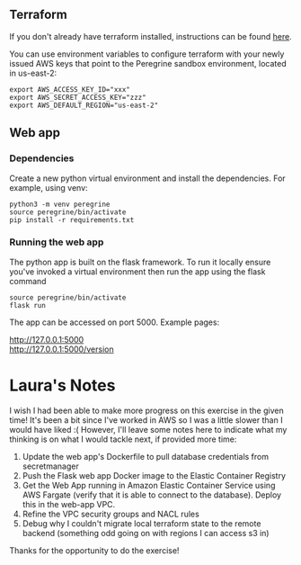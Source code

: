 ## Terraform

If you don't already have terraform installed, instructions can be found [here](https://learn.hashicorp.com/tutorials/terraform/install-cli#install-terraform).

You can use environment variables to configure terraform with your newly issued AWS keys that point to the Peregrine sandbox environment, located in us-east-2:

```
export AWS_ACCESS_KEY_ID="xxx"
export AWS_SECRET_ACCESS_KEY="zzz"
export AWS_DEFAULT_REGION="us-east-2"
```

## Web app

### Dependencies
Create a new python virtual environment and install the dependencies. For example, using venv:
```
python3 -m venv peregrine
source peregrine/bin/activate
pip install -r requirements.txt
```

### Running the web app

The python app is built on the flask framework. To run it locally ensure you've invoked a virtual environment then run the app using the flask command
```
source peregrine/bin/activate
flask run
```
The app can be accessed on port 5000. Example pages:

http://127.0.0.1:5000   
http://127.0.0.1:5000/version

# Laura's Notes

I wish I had been able to make more progress on this exercise in the given time! It's been a bit since I've worked in AWS so I was a little slower than I would have liked :( However, I'll leave some notes here to indicate what my thinking is on what I would tackle next, if provided more time:
1. Update the web app's Dockerfile to pull database credentials from secretmanager
2. Push the Flask web app Docker image to the Elastic Container Registry
3. Get the Web App running in Amazon Elastic Container Service using AWS Fargate (verify that it is able to connect to the database). Deploy this in the web-app VPC.
4. Refine the VPC security groups and NACL rules
5. Debug why I couldn't migrate local terraform state to the remote backend (something odd going on with regions I can access s3 in)

Thanks for the opportunity to do the exercise! 
